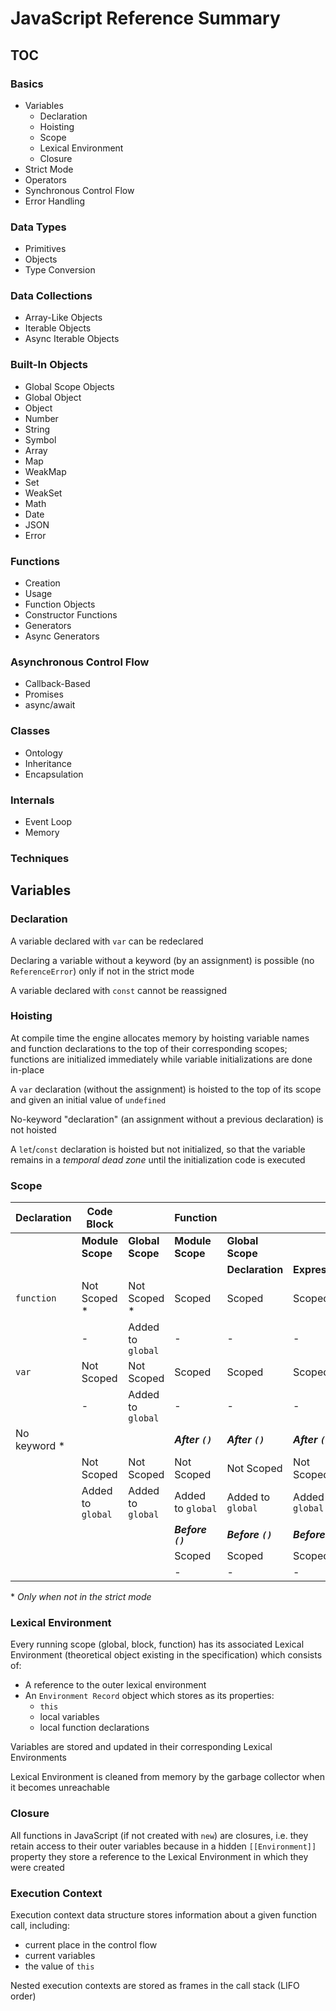 # JavaScript Reference Summary

## TOC

### Basics

- Variables
  - Declaration
  - Hoisting
  - Scope
  - Lexical Environment
  - Closure
- Strict Mode
- Operators
- Synchronous Control Flow
- Error Handling

### Data Types

- Primitives
- Objects
- Type Conversion

### Data Collections

- Array-Like Objects
- Iterable Objects
- Async Iterable Objects

### Built-In Objects

- Global Scope Objects
- Global Object
- Object
- Number
- String
- Symbol
- Array
- Map
- WeakMap
- Set
- WeakSet
- Math
- Date
- JSON
- Error

### Functions

- Creation
- Usage
- Function Objects
- Constructor Functions
- Generators
- Async Generators

### Asynchronous Control Flow

- Callback-Based
- Promises
- async/await

### Classes

- Ontology
- Inheritance
- Encapsulation

### Internals

- Event Loop
- Memory

### Techniques

## Variables

### Declaration

A variable declared with `var` can be redeclared

Declaring a variable without a keyword (by an assignment) is possible (no `ReferenceError`) only if not in the strict mode

A variable declared with `const` cannot be reassigned

### Hoisting

At compile time the engine allocates memory by hoisting variable names and function declarations to the top of their corresponding scopes; functions are initialized immediately while variable initializations are done in-place

A `var` declaration (without the assignment) is hoisted to the top of its scope and given an initial value of `undefined`

No-keyword "declaration" (an assignment without a previous declaration) is not hoisted

A `let`/`const` declaration is hoisted but not initialized, so that the variable remains in a *temporal dead zone* until the initialization code is executed

### Scope

|Declaration |Code Block       |                 |Function           |                 |                 |
|------------|-----------------|-----------------|-------------------|-----------------|-----------------|
|            |**Module Scope** |**Global Scope** |**Module Scope**   |**Global Scope** |                 |
|            |                 |                 |                   |**Declaration**  |**Expression**   |
|`function`  |Not Scoped *     |Not Scoped *     |Scoped             |Scoped           |Scoped           |
|            |-                |Added to `global`|-                  |-                |-                |
|`var`       |Not Scoped       |Not Scoped       |Scoped             |Scoped           |Scoped           |
|            |-                |Added to `global`|-                  |-                |-                |
|No keyword *|                 |                 |***After `()`***   |***After `()`*** |***After `()`*** |
|            |Not Scoped       |Not Scoped       |Not Scoped         |Not Scoped       |Not Scoped       |
|            |Added to `global`|Added to `global`|Added to `global`  |Added to `global`|Added to `global`|
|            |                 |                 |***Before `()`***  |***Before `()`***|***Before `()`***|
|            |                 |                 |Scoped             |Scoped           |Scoped           |
|            |                 |                 |-                  |-                |-                |

\* *Only when not in the strict mode*

### Lexical Environment

Every running scope (global, block, function) has its associated Lexical Environment (theoretical object existing in the specification) which consists of:

- A reference to the outer lexical environment
- An `Environment Record` object which stores as its properties:
  - `this`
  - local variables
  - local function declarations

Variables are stored and updated in their corresponding Lexical Environments

Lexical Environment is cleaned from memory by the garbage collector when it becomes unreachable

### Closure

All functions in JavaScript (if not created with `new`) are closures, i.e. they retain access to their outer variables because in a hidden `[[Environment]]` property they store a reference to the Lexical Environment in which they were created

### Execution Context

Execution context data structure stores information about a given function call, including:
- current place in the control flow
- current variables
- the value of `this`

Nested execution contexts are stored as frames in the call stack (LIFO order)
